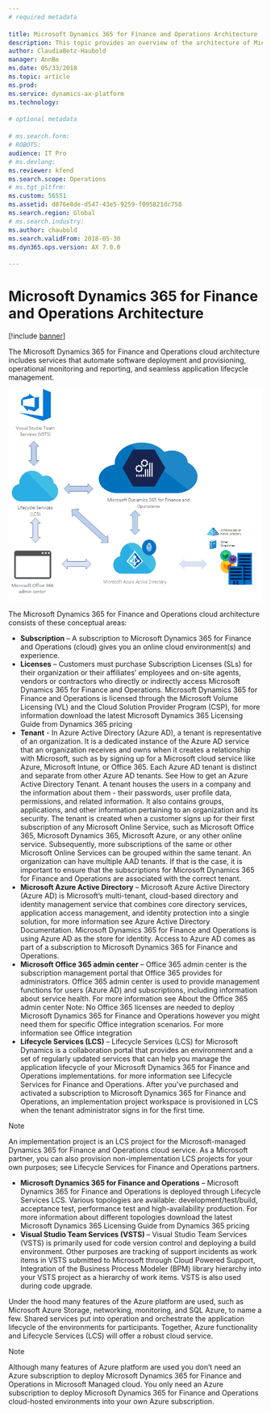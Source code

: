 ```yaml
---
# required metadata

title: Microsoft Dynamics 365 for Finance and Operations Architecture
description: This topic provides an overview of the architecture of Microsoft Dynamics 365 for Finance and Operations.
author: ClaudiaBetz-Haubold
manager: AnnBe
ms.date: 05/33/2018
ms.topic: article
ms.prod: 
ms.service: dynamics-ax-platform
ms.technology: 

# optional metadata

# ms.search.form: 
# ROBOTS: 
audience: IT Pro
# ms.devlang: 
ms.reviewer: kfend
ms.search.scope: Operations
# ms.tgt_pltfrm: 
ms.custom: 56551
ms.assetid: d876e8de-d547-43e5-9259-f095821dc758
ms.search.region: Global
# ms.search.industry: 
ms.author: chaubold
ms.search.validFrom: 2018-05-30
ms.dyn365.ops.version: AX 7.0.0

---
```


# Microsoft Dynamics 365 for Finance and Operations Architecture

[!include [banner](../includes/banner.md)]

The Microsoft Dynamics 365 for Finance and Operations cloud architecture includes services that automate software deployment and provisioning, operational monitoring and reporting, and seamless application lifecycle management.

![Cloud architecture](./media/cloud-architecture.png)

The Microsoft Dynamics 365 for Finance and Operations cloud architecture consists of these conceptual areas:

  - **Subscription** – A subscription to Microsoft Dynamics 365 for Finance and Operations (cloud) gives you an online cloud environment(s) and experience. 
  - **Licenses** – Customers must purchase Subscription Licenses (SLs) for their organization or their affiliates’ employees and on-site agents, vendors or contractors who directly or indirectly access Microsoft Dynamics 365 for Finance and Operations. Microsoft Dynamics 365 for Finance and Operations is licensed through the Microsoft Volume Licensing (VL) and the Cloud Solution Provider Program (CSP), for more information download the latest Microsoft Dynamics 365 Licensing Guide from Dynamics 365 pricing
  - **Tenant** - In Azure Active Directory (Azure AD), a tenant is representative of an organization. It is a dedicated instance of the Azure AD service that an organization receives and owns when it creates a relationship with Microsoft, such as by signing up for a Microsoft cloud service like Azure, Microsoft Intune, or Office 365. Each Azure AD tenant is distinct and separate from other Azure AD tenants. See How to get an Azure Active Directory Tenant.
  A tenant houses the users in a company and the information about them - their passwords, user profile data, permissions, and related information. It also contains groups, applications, and other information pertaining to an organization and its security.
  The tenant is created when a customer signs up for their first subscription of any Microsoft Online Service, such as Microsoft Office 365, Microsoft Dynamics 365, Microsoft Azure, or any other online service. Subsequently, more subscriptions of the same or other Microsoft Online Services can be grouped within the same tenant.
  An organization can have multiple AAD tenants. If that is the case, it is important to ensure that the subscriptions for Microsoft Dynamics 365 for Finance and Operations are associated with the correct tenant.
  - **Microsoft Azure Active Directory** –  Microsoft Azure Active Directory (Azure AD) is Microsoft’s multi-tenant, cloud-based directory and identity management service that combines core directory services, application access management, and identity protection into a single solution, for more information see Azure Active Directory Documentation. Microsoft Dynamics 365 for Finance and Operations is using Azure AD as the store for identity. Access to Azure AD comes as part of a subscription to Microsoft Dynamics 365 for Finance and Operations.
  - **Microsoft Office 365 admin center** – Office 365 admin center is the subscription management portal that Office 365 provides for administrators. Office 365 admin center is used to provide management functions for users (Azure AD) and subscriptions, including information about service health. For more information see About the Office 365 admin center 
Note: No Office 365 licenses are needed to deploy Microsoft Dynamics 365 for Finance and Operations however you might need them for specific Office integration scenarios. For more information see Office integration
  - **Lifecycle Services (LCS)** – Lifecycle Services (LCS) for Microsoft Dynamics is a collaboration portal that provides an environment and a set of regularly updated services that can help you manage the application lifecycle of your Microsoft Dynamics 365 for Finance and Operations implementations. for more information see Lifecycle Services for Finance and Operations. After you've purchased and activated a subscription to Microsoft Dynamics 365 for Finance and Operations, an implementation project workspace is provisioned in LCS when the tenant administrator signs in for the first time.
  >[!Note]
  > An implementation project is an LCS project for the Microsoft-managed Dynamics 365 for Finance and Operations cloud service. As a Microsoft partner, you can also provision non-implementation LCS projects for your own purposes; see Lifecycle Services for Finance and Operations partners. 
  - **Microsoft Dynamics 365 for Finance and Operations** – Microsoft Dynamics 365 for Finance and Operations is deployed through Lifecycle Services LCS. Various topologies are available: development/test/build, acceptance test, performance test and high-availability production. For more information about different topologies download the latest Microsoft Dynamics 365 Licensing Guide from Dynamics 365 pricing
  - **Visual Studio Team Services (VSTS)** – Visual Studio Team Services (VSTS) is primarily used for code version control and deploying a build environment. Other purposes are tracking of support incidents as work items in VSTS submitted to Microsoft through Cloud Powered Support, Integration of the Business Process Modeler (BPM) library hierarchy into your VSTS project as a hierarchy of work items. VSTS is also used during code upgrade.

Under the hood many features of the Azure platform are used, such as Microsoft Azure Storage, networking, monitoring, and SQL Azure, to name a few. Shared services put into operation and orchestrate the application lifecycle of the environments for participants. Together, Azure functionality and Lifecycle Services (LCS) will offer a robust cloud service.

  >[!Note]
  > Although many features of Azure platform are used you don’t need an Azure subscription to deploy Microsoft Dynamics 365 for Finance and Operations in Microsoft Managed cloud. You only need an Azure subscription to deploy Microsoft Dynamics 365 for Finance and Operations cloud-hosted environments into your own Azure subscription.



